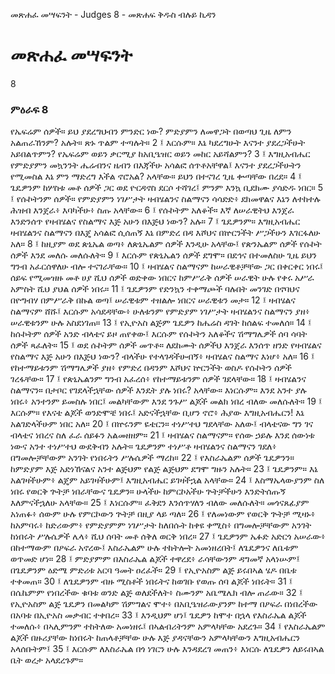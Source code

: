 ﻿
 መጽሐፈ መሣፍንት - Judges 8 - መጽሐፍ ቅዱስ ብሉይ ኪዳን
# መጽሐፈ መሣፍንት
8
### ምዕራፍ 8
የኤፍሬም ሰዎች። ይህ ያደረግህብን ምንድር ነው? ምድያምን ለመዋጋት በወጣህ ጊዜ ለምን አልጠራኸንም? አሉት። ጽኑ ጥልም ተጣሉት።
2 ፤ እርሱም። እኔ ካደረግሁት እናንተ ያደረጋችሁት አይበልጥምን? የኤፍሬም ወይን ቃርሚያ ከአቢዔዝር ወይን መከር አይሻልምን?
3 ፤ እግዚአብሔር የምድያምን መኳንንት ሔሬብንና ዜብን በእጃችሁ አሳልፎ ሰጥቶአቸዋል፤ እናንተ ያደረጋችሁትን የሚመስል እኔ ምን ማድረግ እችል ኖሮአል? አላቸው። ይህን በተናገረ ጊዜ ቍጣቸው በረደ።
4 ፤ ጌዴዎንም ከሦስቱ መቶ ሰዎች ጋር ወደ ዮርዳኖስ ደርሶ ተሻገረ፤ ምንም እንኳ ቢደክሙ ያሳድዱ ነበር።
5 ፤ የሱኮትንም ሰዎች። የምድያምን ነገሥታት ዛብሄልንና ስልማናን ሳሳድድ፥ ደክመዋልና እኔን ለተከተሉ ሕዝብ እንጀራ፥ እባካችሁ፥ ስጡ አላቸው።
6 ፤ የሱኮትም አለቆች። እኛ ለሠራዊትህ እንጀራ እንድንሰጥ የዛብሄልና የስልማና እጅ አሁን በእጅህ ነውን? አሉ።
7 ፤ ጌዴዎንም። እግዚአብሔር ዛብሄልንና ስልማናን በእጄ አሳልፎ ሲሰጠኝ እኔ በምድረ በዳ እሾህና በኵርንችት ሥጋችሁን እገርፋለሁ አለ።
8 ፤ ከዚያም ወደ ጵኒኤል ወጣ፥ ለጵኒኤልም ሰዎች እንዲሁ አላቸው፤ የጵንኤልም ሰዎች የሱኮት ሰዎች እንደ መለሱ መለሱለት።
9 ፤ እርሱም የጵኒኤልን ሰዎች ደግሞ። በደኅና በተመለስሁ ጊዜ ይህን ግንብ አፈርሰዋለሁ ብሎ ተናገራቸው።
10 ፤ ዛብሄልና ስልማናም ከሠራዊቶቻቸው ጋር በቀርቀር ነበሩ፤ ሰይፍ የሚመዝዙ መቶ ሀያ ሺህ ሰዎች ወድቀው ነበርና ከምሥራቅ ሰዎች ሠራዊት ሁሉ የቀሩ አሥራ አምስት ሺህ ያህል ሰዎች ነበሩ።
11 ፤ ጌዴዎንም የድንኳን ተቀማጮች ባሉበት መንገድ በኖባህና በዮግብሃ በምሥራቅ በኩል ወጣ፤ ሠራዊቱም ተዘልሎ ነበርና ሠራዊቱን መታ።
12 ፤ ዛብሄልና ስልማናም ሸሹ፤ እርሱም አሳደዳቸው፥ ሁለቱንም የምድያም ነገሥታት ዛብሄልንና ስልማናን ያዘ፥ ሠራዊቱንም ሁሉ አስደነገጠ።
13 ፤ የኢዮአስ ልጅም ጌዴዎን ከሔሬስ ዳገት ከሰልፍ ተመለሰ።
14 ፤ ከሱኮትም ሰዎች አንድ ብላቴና ይዞ ጠየቀው፤ እርሱም የሱኮትን አለቆችና ሽማግሌዎች ሰባ ሳባት ሰዎች ጻፈለት።
15 ፤ ወደ ሱኮትም ሰዎች መጥቶ። ለደከሙት ሰዎችህ እንጀራ እንሰጥ ዘንድ የዛብሄልና የስልማና እጅ አሁን በእጅህ ነውን? ብላችሁ የተላገዳችሁብኝ፥ ዛብሄልና ስልማና እነሆ፥ አለ።
16 ፤ የከተማይቱንም ሽማግሌዎች ያዘ፥ የምድረ በዳንም እሾህና ኵርንችት ወስዶ የሱኮትን ሰዎች ገረፋቸው።
17 ፤ የጵኒኤልንም ግንብ አፈረሰ፥ የከተማይቱንም ሰዎች ገደላቸው።
18 ፤ ዛብሄልንና ስልማናን። በታቦር የገደላችኋቸው ሰዎች እንዴት ያሉ ነበሩ? አላቸው። እነርሱም። እንደ አንተ ያሉ ነበሩ፥ አንተንም ይመስሉ ነበር፤ መልካቸውም እንደ ንጉሥ ልጆች መልክ ነበረ ብለው መለሱለት።
19 ፤ እርሱም። የእናቴ ልጆች ወንድሞቼ ነበሩ፤ አድናችኋቸው ቢሆን ኖሮ፥ ሕያው እግዚአብሔርን! እኔ አልገድላችሁም ነበር አለ።
20 ፤ በኵሩንም ዬቴርን። ተነሥተህ ግደላቸው አለው፤ ብላቴናው ግን ገና ብላቴና ነበረና ስለ ፈራ ሰይፉን አልመዘዘም።
21 ፤ ዛብሄልና ስልማናም። የሰው ኃይሉ እንደ ሰውነቱ ነውና አንተ ተነሥተህ ውደቅብን አሉት። ጌዴዎንም ተነሥቶ ዛብሄልንና ስልማናን ገደለ፥ በግመሎቻቸውም አንገት የነበሩትን ሥሉሴዎች ማረከ።
22 ፤ የእስራኤልም ሰዎች ጌዴዎንን። ከምድያም እጅ አድነኸናልና አንተ ልጅህም የልጅ ልጅህም ደግሞ ግዙን አሉት።
23 ፤ ጌዴዎንም። እኔ አልገዛችሁም፥ ልጄም አይገዛችሁም፤ እግዚአብሔር ይገዛችኋል አላቸው።
24 ፤ እስማኤላውያንም ስለ ነበሩ የወርቅ ጕትቻ ነበራቸውና ጌዴዎን። ሁላችሁ ከምርኮአችሁ ጕትቻችሁን እንድትሰጡኝ እለምናችኋለሁ አላቸው።
25 ፤ እነርሱም። ፈቅደን እንሰጥሃለን ብለው መለሱለት። መጎናጸፊያም አነጠፉ፥ ሰውም ሁሉ የምርኮውን ጕትቻ በዚያ ላይ ጣለ።
26 ፤ የለመነውም የወርቅ ጕትቻ ሚዛኑ፥ ከአምባሩ፥ ከድሪውም፥ የምድያምም ነገሥታት ከለበሱት ከቀዩ ቀሚስ፥ በግመሎቻቸውም አንገት ከነበሩት ሥሉሴዎች ሌላ፥ ሺህ ሰባት መቶ ሰቅለ ወርቅ ነበረ።
27 ፤ ጌዴዎንም ኤፉድ አድርጎ አሠራው፥ በከተማውም በዖፍራ አኖረው፤ እስራኤልም ሁሉ ተከትሎት አመነዘረበት፤ ለጌዴዎንና ለቤቱም ወጥመድ ሆነ።
28 ፤ ምድያምም በእስራኤል ልጆች ተዋረደ፥ ራሳቸውንም ዳግመኛ አላነሡም፤ በጌዴዎንም ዕድሜ ምድሪቱ አርባ ዓመት ዐረፈች።
29 ፤ የኢዮአስም ልጅ ይሩበኣል ሄዶ በቤቱ ተቀመጠ።
30 ፤ ለጌዴዎንም ብዙ ሚስቶች ነበሩትና ከወገቡ የወጡ ሰባ ልጆች ነበሩት።
31 ፤ በሴኬምም የነበረችው ቁባቱ ወንድ ልጅ ወለደችለት፥ ስሙንም አቤሜሌክ ብሎ ጠራው።
32 ፤ የኢዮአስም ልጅ ጌዴዎን በመልካም ሽምግልና ሞተ፥ በአቢዔዝራውያንም ከተማ በዖፍራ በነበረችው በአባቱ በኢዮአስ መቃብር ተቀበረ።
33 ፤ እንዲህም ሆነ፤ ጌዴዎን ከሞተ በኋላ የእስራኤል ልጆች ተመለሱ፥ በኣሊምንም ተከትለው አመነዘሩ፤ በኣልብሪትንም አምላካቸው አደረጉ።
34 ፤ የእስራኤልም ልጆች በዙሪያቸው ከነበሩት ከጠላቶቻቸው ሁሉ እጅ ያዳናቸውን አምላካቸውን እግዚአብሔርን አላሰቡትም፤
35 ፤ እርሱም ለእስራኤል በጎ ነገርን ሁሉ እንዳደረገ መጠን፥ እነርሱ ለጌዴዎን ለይሩበኣል ቤት ወረታ አላደረጉም። 
